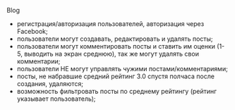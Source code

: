 Blog

- регистрация/авторизация пользователей, авторизация через Facebook;
- пользователи могут создавать, редактировать и удалять посты;
- пользователи могут комментировать посты и ставить им оценки (1-5, выводить на экран среднюю), так же могут удалять свои комментарии;
- пользователи НЕ могут управлять чужими постами/комментариями;
- посты, не набравшие средний рейтинг 3.0 спустя полчаса после создания, удаляются;
- возможность фильтровать посты по среднему рейтингу (рейтинг указывает пользователь);